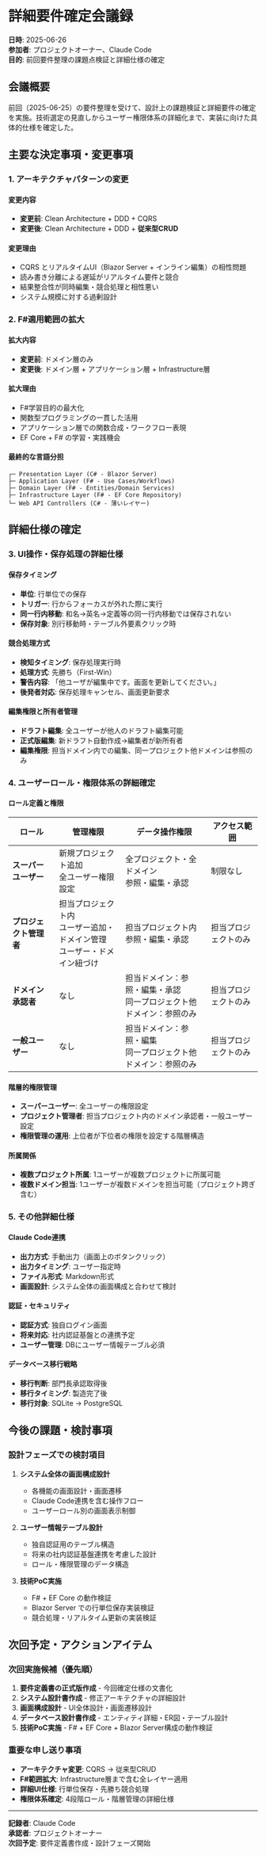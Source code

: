 # 詳細要件確定会議録

**日時**: 2025-06-26  
**参加者**: プロジェクトオーナー、Claude Code  
**目的**: 前回要件整理の課題点検証と詳細仕様の確定  

## 会議概要

前回（2025-06-25）の要件整理を受けて、設計上の課題検証と詳細要件の確定を実施。技術選定の見直しからユーザー権限体系の詳細化まで、実装に向けた具体的仕様を確定した。

## 主要な決定事項・変更事項

### 1. アーキテクチャパターンの変更

#### 変更内容
- **変更前**: Clean Architecture + DDD + CQRS
- **変更後**: Clean Architecture + DDD + **従来型CRUD**

#### 変更理由
- CQRS とリアルタイムUI（Blazor Server + インライン編集）の相性問題
- 読み書き分離による遅延がリアルタイム要件と競合
- 結果整合性が同時編集・競合処理と相性悪い
- システム規模に対する過剰設計

### 2. F#適用範囲の拡大

#### 拡大内容
- **変更前**: ドメイン層のみ
- **変更後**: ドメイン層 + アプリケーション層 + Infrastructure層

#### 拡大理由
- F#学習目的の最大化
- 関数型プログラミングの一貫した活用
- アプリケーション層での関数合成・ワークフロー表現
- EF Core + F# の学習・実践機会

#### 最終的な言語分担
```
┌─ Presentation Layer (C# - Blazor Server)
├─ Application Layer (F# - Use Cases/Workflows)
├─ Domain Layer (F# - Entities/Domain Services)  
├─ Infrastructure Layer (F# - EF Core Repository)
└─ Web API Controllers (C# - 薄いレイヤー)
```

## 詳細仕様の確定

### 3. UI操作・保存処理の詳細仕様

#### 保存タイミング
- **単位**: 行単位での保存
- **トリガー**: 行からフォーカスが外れた際に実行
- **同一行内移動**: 和名→英名→定義等の同一行内移動では保存されない
- **保存対象**: 別行移動時・テーブル外要素クリック時

#### 競合処理方式
- **検知タイミング**: 保存処理実行時
- **処理方式**: 先勝ち（First-Win）
- **警告内容**: 「他ユーザが編集中です。画面を更新してください。」
- **後発者対応**: 保存処理キャンセル、画面更新要求

#### 編集権限と所有者管理
- **ドラフト編集**: 全ユーザーが他人のドラフト編集可能
- **正式版編集**: 新ドラフト自動作成→編集者が新所有者
- **編集権限**: 担当ドメイン内での編集、同一プロジェクト他ドメインは参照のみ

### 4. ユーザーロール・権限体系の詳細確定

#### ロール定義と権限

| ロール | 管理権限 | データ操作権限 | アクセス範囲 |
|--------|----------|----------------|--------------|
| **スーパーユーザー** | 新規プロジェクト追加<br>全ユーザー権限設定 | 全プロジェクト・全ドメイン<br>参照・編集・承認 | 制限なし |
| **プロジェクト管理者** | 担当プロジェクト内<br>ユーザー追加・ドメイン管理<br>ユーザー・ドメイン紐づけ | 担当プロジェクト内<br>参照・編集・承認 | 担当プロジェクトのみ |
| **ドメイン承認者** | なし | 担当ドメイン：参照・編集・承認<br>同一プロジェクト他ドメイン：参照のみ | 担当プロジェクトのみ |
| **一般ユーザー** | なし | 担当ドメイン：参照・編集<br>同一プロジェクト他ドメイン：参照のみ | 担当プロジェクトのみ |

#### 階層的権限管理
- **スーパーユーザー**: 全ユーザーの権限設定
- **プロジェクト管理者**: 担当プロジェクト内のドメイン承認者・一般ユーザー設定
- **権限管理の運用**: 上位者が下位者の権限を設定する階層構造

#### 所属関係
- **複数プロジェクト所属**: 1ユーザーが複数プロジェクトに所属可能
- **複数ドメイン担当**: 1ユーザーが複数ドメインを担当可能（プロジェクト跨ぎ含む）

### 5. その他詳細仕様

#### Claude Code連携
- **出力方式**: 手動出力（画面上のボタンクリック）
- **出力タイミング**: ユーザー指定時
- **ファイル形式**: Markdown形式
- **画面設計**: システム全体の画面構成と合わせて検討

#### 認証・セキュリティ
- **認証方式**: 独自ログイン画面
- **将来対応**: 社内認証基盤との連携予定
- **ユーザー管理**: DBにユーザー情報テーブル必須

#### データベース移行戦略
- **移行判断**: 部門長承認取得後
- **移行タイミング**: 製造完了後
- **移行対象**: SQLite → PostgreSQL

## 今後の課題・検討事項

### 設計フェーズでの検討項目
1. **システム全体の画面構成設計**
   - 各機能の画面設計・画面遷移
   - Claude Code連携を含む操作フロー
   - ユーザーロール別の画面表示制御

2. **ユーザー情報テーブル設計**
   - 独自認証用のテーブル構造
   - 将来の社内認証基盤連携を考慮した設計
   - ロール・権限管理のデータ構造

3. **技術PoC実施**
   - F# + EF Core の動作検証
   - Blazor Server での行単位保存実装検証
   - 競合処理・リアルタイム更新の実装検証

## 次回予定・アクションアイテム

### 次回実施候補（優先順）
1. **要件定義書の正式版作成** - 今回確定仕様の文書化
2. **システム設計書作成** - 修正アーキテクチャの詳細設計  
3. **画面構成設計** - UI全体設計・画面遷移設計
4. **データベース設計書作成** - エンティティ詳細・ER図・テーブル設計
5. **技術PoC実施** - F# + EF Core + Blazor Server構成の動作検証

### 重要な申し送り事項
- **アーキテクチャ変更**: CQRS → 従来型CRUD
- **F#範囲拡大**: Infrastructure層まで含む全レイヤー適用
- **詳細UI仕様**: 行単位保存・先勝ち競合処理
- **権限体系確定**: 4段階ロール・階層管理の詳細仕様

---

**記録者**: Claude Code  
**承認者**: プロジェクトオーナー  
**次回予定**: 要件定義書作成・設計フェーズ開始
